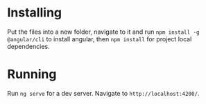 # Installing 

Put the files into a new folder, navigate to it and run
`npm install -g @angular/cli` to install angular, then
`npm install` for project local dependencies.

# Running

Run `ng serve` for a dev server. Navigate to `http://localhost:4200/`. 
